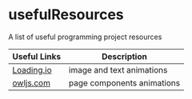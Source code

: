 # usefulResources

A list of useful programming project resources

| Useful Links             | Description                |
| ------------------------ | -------------------------- |
| [Loading.io](loading.io) | image and text animations  |
| [owljs.com](owljs.com)   | page components animations |
